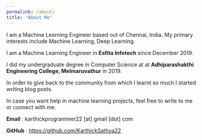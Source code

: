 ```yaml
---
permalink: /about/
title: "About Me"
---
```


I am a Machine Learning Engineer based out of Chennai, India. My primary interests include Machine Learning, Deep Learning.

I am a Machine Learning Engineer in **Esfita Infotech** since December 2019.

I did my undergraduate degree in Computer Science at at **Adhiparashakthi Engineering College, Melmaruvathur** in 2019.

In order to give back to the community from which I learnt so much I started writing blog posts.

In case you want help in machine learning projects, feel free to write to me or connect with me.

**Email** : karthickprogrammer22 [at] gmail [dot] com

**GitHub** : https://github.com/KarthickSathya22
